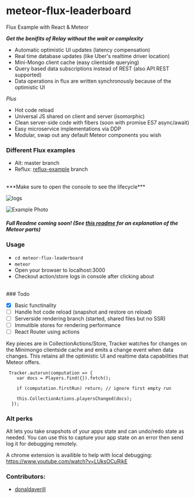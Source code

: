 # meteor-flux-leaderboard
Flux Example with React &amp; Meteor 

***Get the benifits of Relay without the wait or complexity***

- Automatic optimistic UI updates (latency compensation)
- Real time database updates (like Uber's realtime driver location)
- Mini-Mongo client cache (easy clientside querying)
- Query based data subscriptions instead of REST (also API REST supported)
- Data operations in flux are written synchronously because of the optimistic UI


*Plus*

- Hot code reload
- Universal JS shared on client and server (isomorphic)
- Clean server-side code with fibers (soon with promise ES7 async/await)
- Easy microservice implementations via DDP
- Modular, swap out any default Meteor components you wish

### Different Flux examples
- Alt: master branch
- Reflux: [reflux-example](https://github.com/AdamBrodzinski/meteor-flux-leaderboard/tree/reflux-example) branch

<br>
***Make sure to open the console to see the lifecycle***  

![logs](https://s3.amazonaws.com/f.cl.ly/items/42211v2N2K2Z0n0W0Z3o/logs.png)


![Example Photo](https://s3.amazonaws.com/f.cl.ly/items/0Q181k182k0Z2C3g0Q04/screen2.png)


##### Full Readme coming soon! (See [this readme](https://github.com/AdamBrodzinski/react-ive-meteor) for an explanation of the Meteor parts)

### Usage

- `cd meteor-flux-leaderboard`
- `meteor`
- Open your browser to localhost:3000
- Checkout action/store logs in console after clicking about


<br>
### Todo 

- [X] Basic functinality
- [ ] Handle hot code reload (snapshot and restore on reload)
- [ ] Serverside rendering branch (started, shared files but no SSR)
- [ ] Immutible stores for rendering performance
- [ ] React Router using actions

Key pieces are in CollectionActions/Store, Tracker watches for changes on the Minimongo clientside cache and emits a change event when data changes. This retains all the optimistic UI and realtime data capabilities that Meteor offers.

```
 Tracker.autorun(computation => {
    var docs = Players.find({}).fetch();
    
    if (computation.firstRun) return; // ignore first empty run
    
    this.CollectionActions.playersChanged(docs);
  });
```

### Alt perks

Alt lets you take snapshots of your apps state and can undo/redo state as needed. You can use this to capture your app state on an error then send log it for debugging remotely. 

A chrome extension is availible to help with local debugging:  
https://www.youtube.com/watch?v=LUksOCuRjkE


### Contributors:

- [donaldaverill](https://github.com/donaldaverill)

